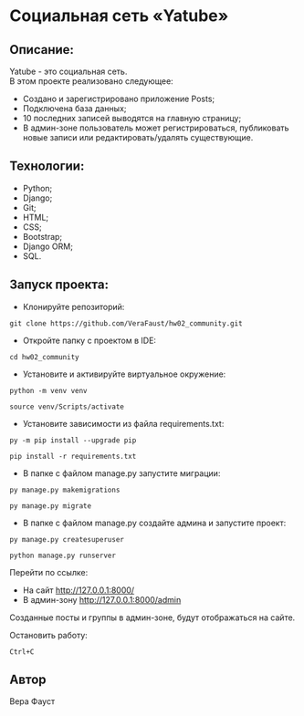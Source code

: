 # Социальная сеть «Yatube»

## Описание:
Yatube - это социальная сеть.  
В этом проекте реализовано следующее:
- Создано и зарегистрировано приложение Posts;
- Подключена база данных;
- 10 последних записей выводятся на главную страницу;
- В админ-зоне пользователь может регистрироваться, публиковать новые записи или редактировать/удалять существующие.

## Технологии:
- Python;
- Django;
- Git;
- HTML;
- CSS;
- Bootstrap;
- Django ORM;
- SQL.

## Запуск проекта:
- Клонируйте репозиторий:
```
git clone https://github.com/VeraFaust/hw02_community.git
```
- Откройте папку с проектом в IDE:
```
cd hw02_community
```

- Установите и активируйте виртуальное окружение:
```
python -m venv venv
```
```
source venv/Scripts/activate
```

- Установите зависимости из файла requirements.txt:
```
py -m pip install --upgrade pip
```
```
pip install -r requirements.txt
```

- В папке с файлом manage.py запустите миграции:
```
py manage.py makemigrations
```
```
py manage.py migrate
```

- В папке с файлом manage.py создайте админа и запустите проект:
```
py manage.py createsuperuser
```
```
python manage.py runserver
```
Перейти по ссылке:
- На сайт http://127.0.0.1:8000/
- В админ-зону http://127.0.0.1:8000/admin

Созданные посты и группы в админ-зоне, будут отображаться на сайте.

Остановить работу:
```
Ctrl+C
```

## Автор
Вера Фауст
